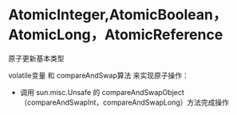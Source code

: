 # AtomicInteger,AtomicBoolean，AtomicLong，AtomicReference

原子更新基本类型

volatile变量 和 compareAndSwap算法 来实现原子操作：
* 调用 sun.misc.Unsafe 的 compareAndSwapObject（compareAndSwapInt，compareAndSwapLong）方法完成操作
